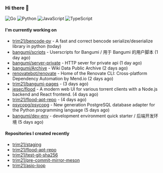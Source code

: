 ### Hi there 👋

![Go](https://img.shields.io/badge/go-%2300ADD8.svg?style=for-the-badge&logo=go&logoColor=white)
![Python](https://img.shields.io/badge/python-3670A0?style=for-the-badge&logo=python&logoColor=ffdd54)
![JavaScript](https://img.shields.io/badge/javascript-%23323330.svg?style=for-the-badge&logo=javascript&logoColor=%23F7DF1E)
![TypeScript](https://img.shields.io/badge/typescript-%23007ACC.svg?style=for-the-badge&logo=typescript&logoColor=white)

#### I'm currently working on

- [trim21/bencode-py](https://github.com/trim21/bencode-py) - A fast and correct bencode serialize/deserialize library in python (today)
- [bangumi/scripts](https://github.com/bangumi/scripts) - Userscripts for Bangumi / 用于 Bangumi 的用户脚本 (1 day ago)
- [bangumi/server-private](https://github.com/bangumi/server-private) - HTTP sever for private api (1 day ago)
- [bangumi/Archive](https://github.com/bangumi/Archive) - Wiki Data Public Archive (2 days ago)
- [renovatebot/renovate](https://github.com/renovatebot/renovate) - Home of the Renovate CLI: Cross-platform Dependency Automation by Mend.io (2 days ago)
- [trim21/bangumi-pages](https://github.com/trim21/bangumi-pages) -  (3 days ago)
- [jesec/flood](https://github.com/jesec/flood) - A modern web UI for various torrent clients with a Node.js backend and React frontend. (4 days ago)
- [trim21/flood-apt-repo](https://github.com/trim21/flood-apt-repo) -  (4 days ago)
- [psycopg/psycopg](https://github.com/psycopg/psycopg) - New generation PostgreSQL database adapter for the Python programming language  (5 days ago)
- [bangumi/dev-env](https://github.com/bangumi/dev-env) - development environment quick starter / 后端开发环境 (5 days ago)

#### Repositories I created recently

- [trim21/staging](https://github.com/trim21/staging)
- [trim21/flood-apt-repo](https://github.com/trim21/flood-apt-repo)
- [trim21/test-git-sha256](https://github.com/trim21/test-git-sha256)
- [trim21/pre-commit-mirror-meson](https://github.com/trim21/pre-commit-mirror-meson)
- [trim21/asio-loop](https://github.com/trim21/asio-loop)
